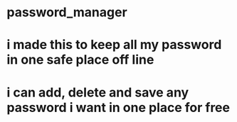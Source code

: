 # password_manager
# i made this to keep all my password in one safe place off line
# i can add, delete and save any password i want in one place for free
